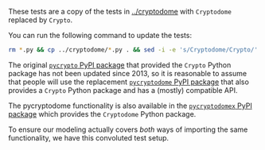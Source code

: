 These tests are a copy of the tests in [../cryptodome](../cryptodome) with `Cryptodome` replaced by `Crypto`.

You can run the following command to update the tests:

```sh
rm *.py && cp ../cryptodome/*.py . && sed -i -e 's/Cryptodome/Crypto/' *.py
```

The original [`pycrypto` PyPI package](https://pypi.org/project/pycrypto/) that provided the `Crypto` Python package has not been updated since 2013, so it is reasonable to assume that people will use the replacement [`pycryptodome` PyPI package](https://pypi.org/project/pycryptodome/) that also provides a `Crypto` Python package and has a (mostly) compatible API.

The pycryptodome functionality is also available in the [`pycryptodomex` PyPI package](https://pypi.org/project/pycryptodomex/) which provides the `Cryptodome` Python package.

To ensure our modeling actually covers _both_ ways of importing the same functionality, we have this convoluted test setup.
